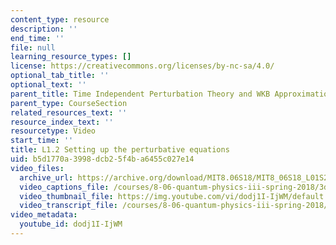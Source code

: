 ```yaml
---
content_type: resource
description: ''
end_time: ''
file: null
learning_resource_types: []
license: https://creativecommons.org/licenses/by-nc-sa/4.0/
optional_tab_title: ''
optional_text: ''
parent_title: Time Independent Perturbation Theory and WKB Approximation
parent_type: CourseSection
related_resources_text: ''
resource_index_text: ''
resourcetype: Video
start_time: ''
title: L1.2 Setting up the perturbative equations
uid: b5d1770a-3998-dcb2-5f4b-a6455c027e14
video_files:
  archive_url: https://archive.org/download/MIT8.06S18/MIT8_06S18_L01S2_300k.mp4
  video_captions_file: /courses/8-06-quantum-physics-iii-spring-2018/3da9cdf0bfc45e2cac7165dcbab82897_dodj1I-IjWM.vtt
  video_thumbnail_file: https://img.youtube.com/vi/dodj1I-IjWM/default.jpg
  video_transcript_file: /courses/8-06-quantum-physics-iii-spring-2018/771e18a0a772db645ab2f3b377c6c4ec_dodj1I-IjWM.pdf
video_metadata:
  youtube_id: dodj1I-IjWM
---
```

